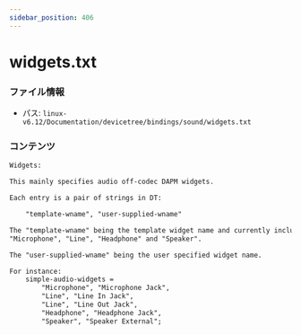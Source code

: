 ```yaml
---
sidebar_position: 406
---
```

# widgets.txt

### ファイル情報

- パス: `linux-v6.12/Documentation/devicetree/bindings/sound/widgets.txt`

### コンテンツ

```txt
Widgets:

This mainly specifies audio off-codec DAPM widgets.

Each entry is a pair of strings in DT:

	"template-wname", "user-supplied-wname"

The "template-wname" being the template widget name and currently includes:
"Microphone", "Line", "Headphone" and "Speaker".

The "user-supplied-wname" being the user specified widget name.

For instance:
	simple-audio-widgets =
		"Microphone", "Microphone Jack",
		"Line", "Line In Jack",
		"Line", "Line Out Jack",
		"Headphone", "Headphone Jack",
		"Speaker", "Speaker External";

```

